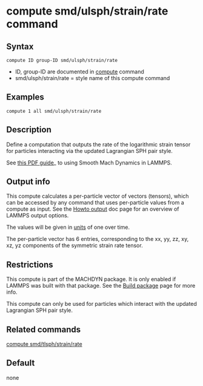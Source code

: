 # compute smd/ulsph/strain/rate command

## Syntax

``` LAMMPS
compute ID group-ID smd/ulsph/strain/rate
```

-   ID, group-ID are documented in [compute](compute) command
-   smd/ulsph/strain/rate = style name of this compute command

## Examples

``` LAMMPS
compute 1 all smd/ulsph/strain/rate
```

## Description

Define a computation that outputs the rate of the logarithmic strain
tensor for particles interacting via the updated Lagrangian SPH pair
style.

See [this PDF guide](PDF/MACHDYN_LAMMPS_userguide.pdf)\_ to using Smooth
Mach Dynamics in LAMMPS.

## Output info

This compute calculates a per-particle vector of vectors (tensors),
which can be accessed by any command that uses per-particle values from
a compute as input. See the [Howto output](Howto_output) doc page for an
overview of LAMMPS output options.

The values will be given in [units](units) of one over time.

The per-particle vector has 6 entries, corresponding to the xx, yy, zz,
xy, xz, yz components of the symmetric strain rate tensor.

## Restrictions

This compute is part of the MACHDYN package. It is only enabled if
LAMMPS was built with that package. See the [Build
package](Build_package) page for more info.

This compute can only be used for particles which interact with the
updated Lagrangian SPH pair style.

## Related commands

[compute smd/tlsph/strain/rate](compute_smd_tlsph_strain_rate)

## Default

none
